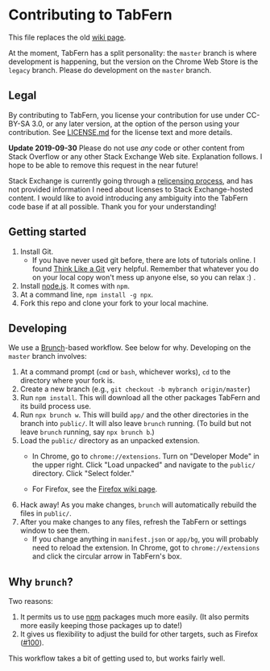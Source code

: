 # Contributing to TabFern

This file replaces the old
[wiki page](https://github.com/cxw42/TabFern/wiki/Hacking-on-TabFern).

At the moment, TabFern has a split personality: the `master` branch is where development is happening, but the version on the Chrome Web Store is the `legacy` branch.  Please do development on the `master` branch.

## Legal

By contributing to TabFern, you license your contribution for use under
CC-BY-SA 3.0, or any later version, at the option of the person using
your contribution.  See [LICENSE.md](LICENSE.md) for the license text
and more details.

**Update 2019-09-30** Please do not use _any_ code or other content from
Stack Overflow or any other Stack Exchange Web site.  Explanation follows.
I hope to be able to remove this request in the near future!

Stack Exchange is currently going through a
[relicensing process](https://meta.stackexchange.com/q/333615/274096),
and has not provided information I need about licenses to Stack Exchange-hosted
content.  I would like to avoid introducing any ambiguity into the TabFern code
base if at all possible.  Thank you for your understanding!

## Getting started

1. Install Git.
   - If you have never used git before, there are lots of tutorials online.  I
     found [Think Like a Git](http://think-like-a-git.net/) very helpful.
     Remember that whatever you do on your local copy won't mess up anyone
     else, so you can relax :) .
1. Install [node.js](https://nodejs.org/).  It comes with `npm`.
1. At a command line, `npm install -g npx`.
1. Fork this repo and clone your fork to your local machine.

## Developing

We use a [Brunch](https://brunch.io/docs/getting-started)-based workflow.  See
below for why.  Developing on the `master` branch involves:

1. At a command prompt (`cmd` or `bash`, whichever works), `cd` to the
   directory where your fork is.
1. Create a new branch (e.g., `git checkout -b mybranch origin/master`)
1. Run `npm install`.  This will download all the other packages TabFern and
   its build process use.
1. Run `npx brunch w`.  This will build `app/` and the other directories in the
   branch into `public/`.  It will also leave `brunch` running.  (To build but
   not leave `brunch` running, say `npx brunch b`.)
1. Load the `public/` directory as an unpacked extension.
   - In Chrome, go to `chrome://extensions`.  Turn on "Developer Mode" in the
     upper right.  Click "Load unpacked" and navigate to the `public/`
     directory.  Click "Select folder."

   - For Firefox, see the
    [Firefox wiki page](https://github.com/cxw42/TabFern/wiki/Developing-on-Firefox).
1. Hack away!  As you make changes, `brunch` will automatically rebuild the
   files in `public/`.
1. After you make changes to any files, refresh the TabFern or settings window
   to see them.
   - If you change anything in `manifest.json` or `app/bg`, you will probably
     need to reload the extension.  In Chrome, got to `chrome://extensions` and
     click the circular arrow in TabFern's box.

## Why `brunch`?

Two reasons:

1. It permits us to use [npm](https://www.npmjs.com/) packages much more
   easily.  (It also permits more easily keeping those packages up to date!)
1. It gives us flexibility to adjust the build for other targets, such as
   Firefox ([#100](https://github.com/cxw42/TabFern/issues/100)).

This workflow takes a bit of getting used to, but works fairly well.

